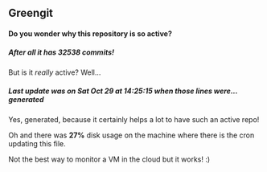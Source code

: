 ## Greengit

#### Do you wonder why this repository is so active?

##### After all it has 32538 commits!

But is it *really* active? Well...

##### Last update was on Sat Oct 29 at 14:25:15 when those lines were... generated

Yes, generated, because it certainly helps a lot to have such an active repo!

Oh and there was **27%** disk usage on the machine
where there is the cron updating this file.

Not the best way to monitor a VM in the cloud but it works! :)

